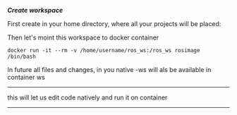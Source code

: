 
***Create workspace***

First create in your home directory, where all your projects will be placed:

Then let's moint this workspace to docker container

```
docker run -it --rm -v /home/username/ros_ws:/ros_ws rosimage /bin/bash
```

In future all files and changes, in you native -ws will als be available in container ws

---
this will let us edit code natively and run it on container

---